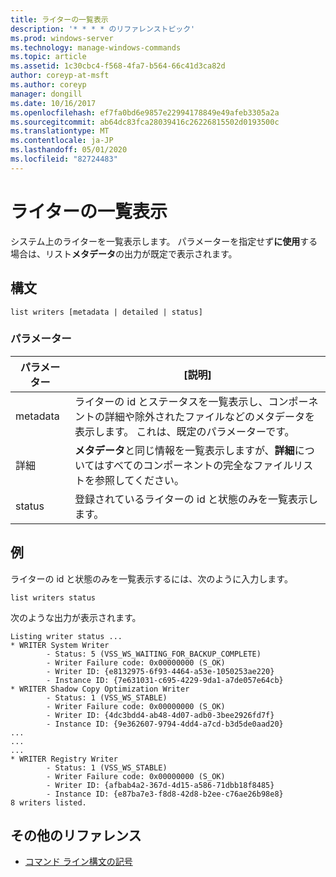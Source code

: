 ```yaml
---
title: ライターの一覧表示
description: '* * * * のリファレンストピック'
ms.prod: windows-server
ms.technology: manage-windows-commands
ms.topic: article
ms.assetid: 1c30cbc4-f568-4fa7-b564-66c41d3ca82d
author: coreyp-at-msft
ms.author: coreyp
manager: dongill
ms.date: 10/16/2017
ms.openlocfilehash: ef7fa0bd6e9857e22994178849e49afeb3305a2a
ms.sourcegitcommit: ab64dc83fca28039416c26226815502d0193500c
ms.translationtype: MT
ms.contentlocale: ja-JP
ms.lasthandoff: 05/01/2020
ms.locfileid: "82724483"
---
```

# <a name="list-writers"></a>ライターの一覧表示



システム上のライターを一覧表示します。 パラメーターを指定せず**に使用**する場合は、リスト**メタデータ**の出力が既定で表示されます。



## <a name="syntax"></a>構文

```
list writers [metadata | detailed | status]
```

### <a name="parameters"></a>パラメーター

|パラメーター|[説明]|
|---------|-----------|
|metadata|ライターの id とステータスを一覧表示し、コンポーネントの詳細や除外されたファイルなどのメタデータを表示します。 これは、既定のパラメーターです。|
|詳細|**メタデータ**と同じ情報を一覧表示しますが、**詳細**についてはすべてのコンポーネントの完全なファイルリストを参照してください。|
|status|登録されているライターの id と状態のみを一覧表示します。|

## <a name="examples"></a>例

ライターの id と状態のみを一覧表示するには、次のように入力します。
```
list writers status
```
次のような出力が表示されます。
```
Listing writer status ...
* WRITER System Writer
        - Status: 5 (VSS_WS_WAITING_FOR_BACKUP_COMPLETE)
        - Writer Failure code: 0x00000000 (S_OK)
        - Writer ID: {e8132975-6f93-4464-a53e-1050253ae220}
        - Instance ID: {7e631031-c695-4229-9da1-a7de057e64cb}
* WRITER Shadow Copy Optimization Writer
        - Status: 1 (VSS_WS_STABLE)
        - Writer Failure code: 0x00000000 (S_OK)
        - Writer ID: {4dc3bdd4-ab48-4d07-adb0-3bee2926fd7f}
        - Instance ID: {9e362607-9794-4dd4-a7cd-b3d5de0aad20}
...
...
...
* WRITER Registry Writer
        - Status: 1 (VSS_WS_STABLE)
        - Writer Failure code: 0x00000000 (S_OK)
        - Writer ID: {afbab4a2-367d-4d15-a586-71dbb18f8485}
        - Instance ID: {e87ba7e3-f8d8-42d8-b2ee-c76ae26b98e8}
8 writers listed. 
```

## <a name="additional-references"></a>その他のリファレンス

- [コマンド ライン構文の記号](command-line-syntax-key.md)